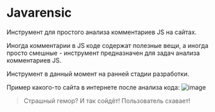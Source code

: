 # Javarensic
Инструмент для простого анализа комментариев JS на сайтах.

Иногда комментарии в JS коде содержат полезные вещи, а иногда просто смешные - инструмент предназначен для задач анализа комментариев JS.

Инструмент в данный момент на ранней стадии разработки.

Пример какого-то сайта в интернете после анализа кода:
![image](https://github.com/BCanary/Javarensic/assets/59798021/64b8c9be-ab07-4080-9fa7-555a56ec1aeb)
> Страшный гемор? И так сойдёт! Пользователь схавает! 

